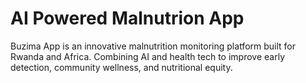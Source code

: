 ###

# AI Powered Malnutrion App

Buzima App is an innovative malnutrition monitoring platform built for Rwanda and Africa. Combining AI and health tech to improve early detection, community wellness, and nutritional equity.
